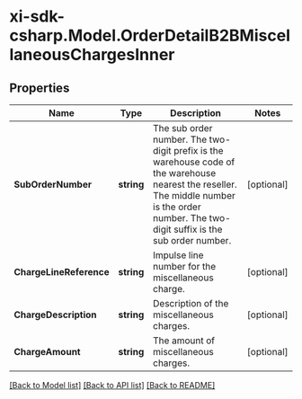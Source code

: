 # xi-sdk-csharp.Model.OrderDetailB2BMiscellaneousChargesInner

## Properties

Name | Type | Description | Notes
------------ | ------------- | ------------- | -------------
**SubOrderNumber** | **string** | The sub order number. The two-digit prefix is the warehouse code of the warehouse nearest the reseller. The middle number is the order number. The two-digit suffix is the sub order number. | [optional] 
**ChargeLineReference** | **string** | Impulse line number for the miscellaneous charge. | [optional] 
**ChargeDescription** | **string** | Description of the miscellaneous charges. | [optional] 
**ChargeAmount** | **string** | The amount of miscellaneous charges. | [optional] 

[[Back to Model list]](../README.md#documentation-for-models) [[Back to API list]](../README.md#documentation-for-api-endpoints) [[Back to README]](../README.md)

